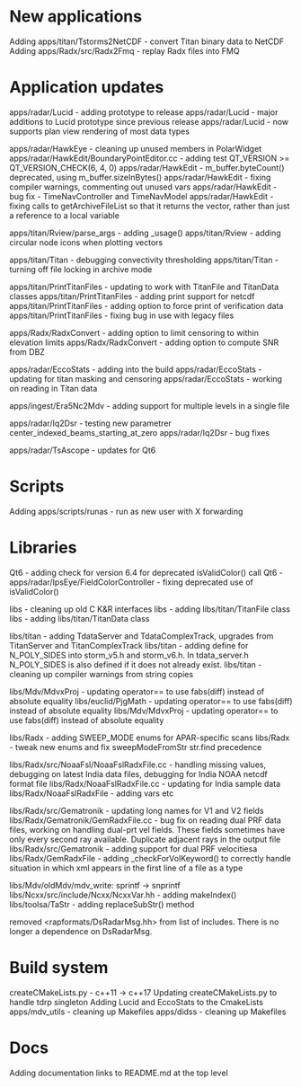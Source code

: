 # New applications

Adding apps/titan/Tstorms2NetCDF - convert Titan binary data to NetCDF
Adding apps/Radx/src/Radx2Fmq - replay Radx files into FMQ

# Application updates

apps/radar/Lucid - adding prototype to release
apps/radar/Lucid - major additions to Lucid prototype since previous release
apps/radar/Lucid - now supports plan view rendering of most data types

apps/radar/HawkEye - cleaning up unused members in PolarWidget
apps/radar/HawkEdit/BoundaryPointEditor.cc - adding test QT_VERSION >= QT_VERSION_CHECK(6, 4, 0)
apps/radar/HawkEdit - m_buffer.byteCount() deprecated, using m_buffer.sizeInBytes()
apps/radar/HawkEdit - fixing compiler warnings, commenting out unused vars
apps/radar/HawkEdit - bug fix - TimeNavController and TimeNavModel
apps/radar/HawkEdit - fixing calls to getArchiveFileList so that it returns the vector, rather than just a reference to a local variable

apps/titan/Rview/parse_args - adding _usage()
apps/titan/Rview - adding circular node icons when plotting vectors

apps/titan/Titan - debugging convectivity thresholding
apps/titan/Titan - turning off file locking in archive mode

apps/titan/PrintTitanFiles - updating to work with TitanFile and TitanData classes
apps/titan/PrintTitanFiles - adding print support for netcdf
apps/titan/PrintTitanFiles - adding option to force print of verification data
apps/titan/PrintTitanFiles - fixing bug in use with legacy files

apps/Radx/RadxConvert - adding option to limit censoring to within elevation limits
apps/Radx/RadxConvert - adding option to compute SNR from DBZ

apps/radar/EccoStats - adding into the build
apps/radar/EccoStats - updating for titan masking and censoring
apps/radar/EccoStats - working on reading in Titan data

apps/ingest/Era5Nc2Mdv - adding support for multiple levels in a single file

apps/radar/Iq2Dsr - testing new parametrer center_indexed_beams_starting_at_zero
apps/radar/Iq2Dsr - bug fixes

apps/radar/TsAscope - updates for Qt6
                    
# Scripts

Adding apps/scripts/runas - run as new user with X forwarding

# Libraries

Qt6 - adding check for version 6.4 for deprecated isValidColor() call
Qt6 - apps/radar/IpsEye/FieldColorController - fixing deprecated use of isValidColor()

libs - cleaning up old C K&R interfaces
libs - adding libs/titan/TitanFile class
libs - adding libs/titan/TitanData class

libs/titan - adding TdataServer and TdataComplexTrack, upgrades from TitanServer and TitanComplexTrack
libs/titan - adding define for N_POLY_SIDES into storm_v5.h and storm_v6.h. In tdata_server.h N_POLY_SIDES is also defined if it does not already exist.
libs/titan - cleaning up compiler warnings from string copies

libs/Mdv/MdvxProj - updating operator== to use fabs(diff) instead of absolute equality
libs/euclid/PjgMath - updating operator== to use fabs(diff) instead of absolute equality
libs/Mdv/MdvxProj - updating operator== to use fabs(diff) instead of absolute equality

libs/Radx - adding SWEEP_MODE enums for APAR-specific scans
libs/Radx - tweak new enums and fix sweepModeFromStr str.find precedence

libs/Radx/src/NoaaFsl/NoaaFslRadxFile.cc - handling missing values, debugging on latest India data files, debugging for India NOAA netcdf format file
libs/Radx/NoaaFslRadxFile.cc - updating for India sample data
libs/Radx/NoaaFslRadxFile - adding vars etc

libs/Radx/src/Gematronik - updating long names for V1 and V2 fields
libs/Radx/Gematronik/GemRadxFile.cc - bug fix on reading dual PRF data files, working on handling dual-prt vel fields. These fields sometimes have only every second ray available. Duplicate adjacent rays in the output file
libs/Radx/src/Gematronik - adding support for dual PRF velocitiesa
libs/Radx/GemRadxFile - adding _checkForVolKeyword() to correctly handle situation in which xml appears in the first line of a file as a type

libs/Mdv/oldMdv/mdv_write: sprintf -> snprintf
libs/Ncxx/src/include/Ncxx/NcxxVar.hh - adding makeIndex()
libs/toolsa/TaStr - adding replaceSubStr() method

removed <rapformats/DsRadarMsg.hh> from list of includes. There is no longer a dependence on DsRadarMsg.

# Build system

createCMakeLists.py - c++11 -> c++17
Updating createCMakeLists.py to handle tdrp singleton
Adding Lucid and EccoStats to the CmakeLists
apps/mdv_utils - cleaning up Makefiles
apps/didss - cleaning up Makefiles

# Docs

Adding documentation links to README.md at the top level










